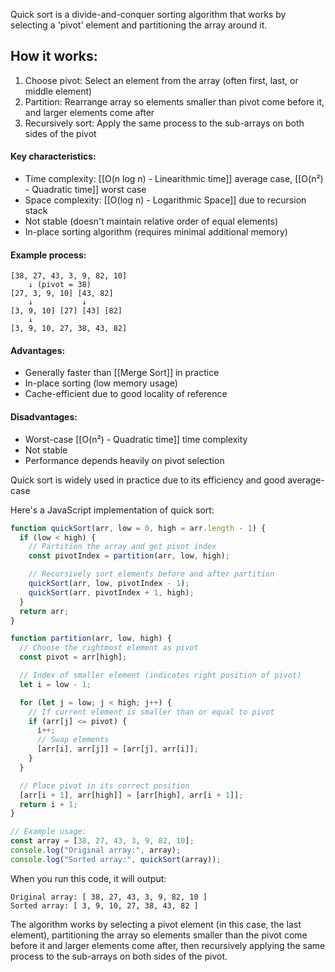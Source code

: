 Quick sort is a divide-and-conquer sorting algorithm that works by selecting a
'pivot' element and partitioning the array around it.

## How it works:

1. Choose pivot: Select an element from the array (often first, last, or middle element)
2. Partition: Rearrange array so elements smaller than pivot come before it, and larger elements come after
3. Recursively sort: Apply the same process to the sub-arrays on both sides of the pivot

#### Key characteristics:

- Time complexity: [[O(n log n) - Linearithmic time]] average case, [[O(n²) - Quadratic time]] worst case
- Space complexity: [[O(log n) - Logarithmic Space]] due to recursion stack
- Not stable (doesn't maintain relative order of equal elements)
- In-place sorting algorithm (requires minimal additional memory)

#### Example process:

```
[38, 27, 43, 3, 9, 82, 10]
    ↓ (pivot = 38)
[27, 3, 9, 10] [43, 82]
    ↓           ↓
[3, 9, 10] [27] [43] [82]
    ↓
[3, 9, 10, 27, 38, 43, 82]
```

#### Advantages:
- Generally faster than [[Merge Sort]] in practice
- In-place sorting (low memory usage)
- Cache-efficient due to good locality of reference

#### Disadvantages:
- Worst-case [[O(n²) - Quadratic time]] time complexity
- Not stable
- Performance depends heavily on pivot selection

Quick sort is widely used in practice due to its efficiency and good average-case

Here's a JavaScript implementation of quick sort:

``` javascript
function quickSort(arr, low = 0, high = arr.length - 1) {
  if (low < high) {
    // Partition the array and get pivot index
    const pivotIndex = partition(arr, low, high);

    // Recursively sort elements before and after partition
    quickSort(arr, low, pivotIndex - 1);
    quickSort(arr, pivotIndex + 1, high);
  }
  return arr;
}

function partition(arr, low, high) {
  // Choose the rightmost element as pivot
  const pivot = arr[high];

  // Index of smaller element (indicates right position of pivot)
  let i = low - 1;

  for (let j = low; j < high; j++) {
    // If current element is smaller than or equal to pivot
    if (arr[j] <= pivot) {
      i++;
      // Swap elements
      [arr[i], arr[j]] = [arr[j], arr[i]];
    }
  }

  // Place pivot in its correct position
  [arr[i + 1], arr[high]] = [arr[high], arr[i + 1]];
  return i + 1;
}

// Example usage:
const array = [38, 27, 43, 3, 9, 82, 10];
console.log("Original array:", array);
console.log("Sorted array:", quickSort(array));
```

When you run this code, it will output:

```
Original array: [ 38, 27, 43, 3, 9, 82, 10 ]
Sorted array: [ 3, 9, 10, 27, 38, 43, 82 ]
```
The algorithm works by selecting a pivot element (in this case, the last element),
partitioning the array so elements smaller than the pivot come before it and larger
elements come after, then recursively applying the same process to the sub-arrays on
both sides of the pivot.

